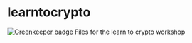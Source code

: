 # learntocrypto

[![Greenkeeper badge](https://badges.greenkeeper.io/zrrrzzt/learntocrypto.svg)](https://greenkeeper.io/)
Files for the learn to crypto workshop
